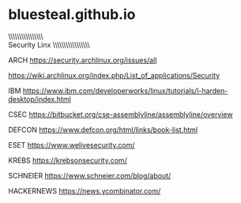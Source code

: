 # bluesteal.github.io

\\\\\\\\\\\\\\\\\\\\\\\\\\\\\\\\\
Security Linx
\\\\\\\\\\\\\\\\\\\\\\\\\\\\\\\\\

ARCH
https://security.archlinux.org/issues/all

https://wiki.archlinux.org/index.php/List_of_applications/Security

IBM
https://www.ibm.com/developerworks/linux/tutorials/l-harden-desktop/index.html

CSEC
https://bitbucket.org/cse-assemblyline/assemblyline/overview

DEFCON
https://www.defcon.org/html/links/book-list.html

ESET
https://www.welivesecurity.com/

KREBS
https://krebsonsecurity.com/

SCHNEIER
https://www.schneier.com/blog/about/

HACKERNEWS
https://news.ycombinator.com/
